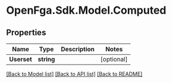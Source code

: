 # OpenFga.Sdk.Model.Computed

## Properties

Name | Type | Description | Notes
------------ | ------------- | ------------- | -------------
**Userset** | **string** |  | [optional] 

[[Back to Model list]](../README.md#models) [[Back to API list]](../README.md#api-endpoints) [[Back to README]](../README.md)

